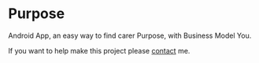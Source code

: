 # Purpose
Android App, an easy way to find  carer Purpose, with Business Model You.

If you want to help make this project please [contact](mailto:gabeira@gmail.com) me.
